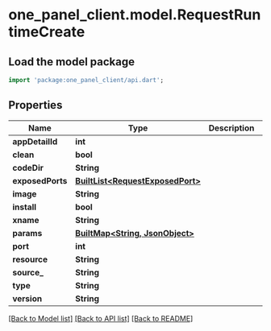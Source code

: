 # one_panel_client.model.RequestRuntimeCreate

## Load the model package
```dart
import 'package:one_panel_client/api.dart';
```

## Properties
Name | Type | Description | Notes
------------ | ------------- | ------------- | -------------
**appDetailId** | **int** |  | [optional] 
**clean** | **bool** |  | [optional] 
**codeDir** | **String** |  | [optional] 
**exposedPorts** | [**BuiltList&lt;RequestExposedPort&gt;**](RequestExposedPort.md) |  | [optional] 
**image** | **String** |  | [optional] 
**install** | **bool** |  | [optional] 
**xname** | **String** |  | [optional] 
**params** | [**BuiltMap&lt;String, JsonObject&gt;**](JsonObject.md) |  | [optional] 
**port** | **int** |  | [optional] 
**resource** | **String** |  | [optional] 
**source_** | **String** |  | [optional] 
**type** | **String** |  | [optional] 
**version** | **String** |  | [optional] 

[[Back to Model list]](../README.md#documentation-for-models) [[Back to API list]](../README.md#documentation-for-api-endpoints) [[Back to README]](../README.md)


